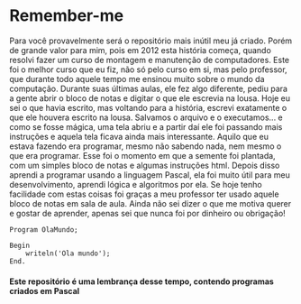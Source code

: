 # Remember-me
Para você provavelmente será o repositório mais inútil meu já criado.
Porém de grande valor para mim, pois em 2012 esta história começa,
quando resolvi fazer um curso de montagem e manutenção de computadores.
Este foi o melhor curso que eu fiz, não só pelo curso em si, mas pelo professor,
que durante todo aquele tempo me ensinou muito sobre o mundo da computação.
Durante suas últimas aulas, ele fez algo diferente, pediu para a gente abrir o bloco de notas
e digitar o que ele escrevia na lousa. Hoje eu sei o que havia escrito, mas voltando para a história,
escrevi exatamente o que ele houvera escrito na lousa. Salvamos o arquivo e o executamos...
e como se fosse mágica, uma tela abriu e a partir daí ele foi passando mais instruções e aquela tela
ficava ainda mais interessante. Aquilo que eu estava fazendo era programar, mesmo não sabendo nada, 
nem mesmo o que era programar. Esse foi o momento em que a semente foi plantada, com um simples bloco 
de notas e algumas instruções html. Depois disso aprendi a programar usando a linguagem Pascal, ela foi muito útil para meu desenvolvimento, aprendi lógica e algoritmos por ela.
Se hoje tenho facilidade com estas coisas foi graças a meu professor ter usado aquele bloco de notas em sala de aula.
Ainda não sei dizer o que me motiva querer e gostar de aprender, apenas sei que nunca foi por dinheiro ou obrigação!

```
Program OlaMundo;

Begin
	writeln('Ola mundo');
End.
```

#### Este repositório é uma lembrança desse tempo, contendo programas criados em Pascal
